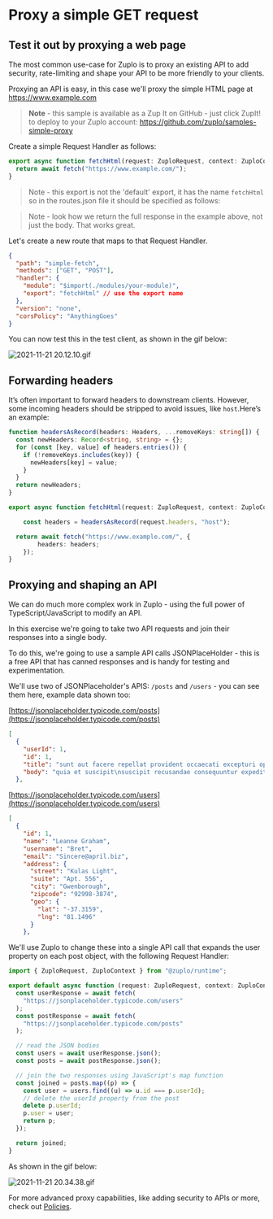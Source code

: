 # Proxy a simple GET request

## Test it out by proxying a web page

The most common use-case for Zuplo is to proxy an existing API to add security,
rate-limiting and shape your API to be more friendly to your clients.

Proxying an API is easy, in this case we'll proxy the simple HTML page at
https://www.example.com

> **Note** - this sample is available as a Zup It on GitHub - just click ZupIt!
> to deploy to your Zuplo account: https://github.com/zuplo/samples-simple-proxy

Create a simple Request Handler as follows:

```ts
export async function fetchHtml(request: ZuploRequest, context: ZuploContext) {
  return await fetch("https://www.example.com/");
}
```

> Note - this export is not the 'default' export, it has the name `fetchHtml` so
> in the routes.json file it should be specified as follows:

> Note - look how we return the full response in the example above, not just the
> body. That works great.

Let's create a new route that maps to that Request Handler.

```json
{
  "path": "simple-fetch",
  "methods": ["GET", "POST"],
  "handler": {
    "module": "$import(./modules/your-module)",
    "export": "fetchHtml" // use the export name
  },
  "version": "none",
  "corsPolicy": "AnythingGoes"
}
```

You can now test this in the test client, as shown in the gif below:

![2021-11-21 20.12.10.gif](/media/guides/proxy-a-simple-get-request/2021-11-21_20.12.10.gif)

## Forwarding headers

It’s often important to forward headers to downstream clients. However, some
incoming headers should be stripped to avoid issues, like `host`.Here’s an
example:

```ts
function headersAsRecord(headers: Headers, ...removeKeys: string[]) {
  const newHeaders: Record<string, string> = {};
  for (const [key, value] of headers.entries()) {
    if (!removeKeys.includes(key)) {
      newHeaders[key] = value;
    }
  }
  return newHeaders;
}

export async function fetchHtml(request: ZuploRequest, context: ZuploContext) {

	const headers = headersAsRecord(request.headers, "host");

  return await fetch("https://www.example.com/", {
		headers: headers;
	});
}

```

## Proxying and shaping an API

We can do much more complex work in Zuplo - using the full power of
TypeScript/JavaScript to modify an API.

In this exercise we're going to take two API requests and join their responses
into a single body.

To do this, we're going to use a sample API calls JSONPlaceHolder - this is a
free API that has canned responses and is handy for testing and experimentation.

We'll use two of JSONPlaceholder's APIS: `/posts` and `/users` - you can see
them here, example data shown too:

[https://jsonplaceholder.typicode.com/posts](https://jsonplaceholder.typicode.com/posts)

```json
[
  {
    "userId": 1,
    "id": 1,
    "title": "sunt aut facere repellat provident occaecati excepturi optio reprehenderit",
    "body": "quia et suscipit\nsuscipit recusandae consequuntur expedita et cum\nreprehenderit molestiae ut ut quas totam\nnostrum rerum est autem sunt rem eveniet architecto"
  },
```

[https://jsonplaceholder.typicode.com/users](https://jsonplaceholder.typicode.com/users)

```json
[
  {
    "id": 1,
    "name": "Leanne Graham",
    "username": "Bret",
    "email": "Sincere@april.biz",
    "address": {
      "street": "Kulas Light",
      "suite": "Apt. 556",
      "city": "Gwenborough",
      "zipcode": "92998-3874",
      "geo": {
        "lat": "-37.3159",
        "lng": "81.1496"
      }
    },
```

We'll use Zuplo to change these into a single API call that expands the user
property on each post object, with the following Request Handler:

```ts
import { ZuploRequest, ZuploContext } from "@zuplo/runtime";

export default async function (request: ZuploRequest, context: ZuploContext) {
  const userResponse = await fetch(
    "https://jsonplaceholder.typicode.com/users"
  );
  const postResponse = await fetch(
    "https://jsonplaceholder.typicode.com/posts"
  );

  // read the JSON bodies
  const users = await userResponse.json();
  const posts = await postResponse.json();

  // join the two responses using JavaScript's map function
  const joined = posts.map((p) => {
    const user = users.find((u) => u.id === p.userId);
    // delete the userId property from the post
    delete p.userId;
    p.user = user;
    return p;
  });

  return joined;
}
```

As shown in the gif below:

![2021-11-21 20.34.38.gif](/media/guides/proxy-a-simple-get-request/2021-11-21_20.34.38.gif)

For more advanced proxy capabilities, like adding security to APIs or more,
check out [Policies](/articles/policies).
